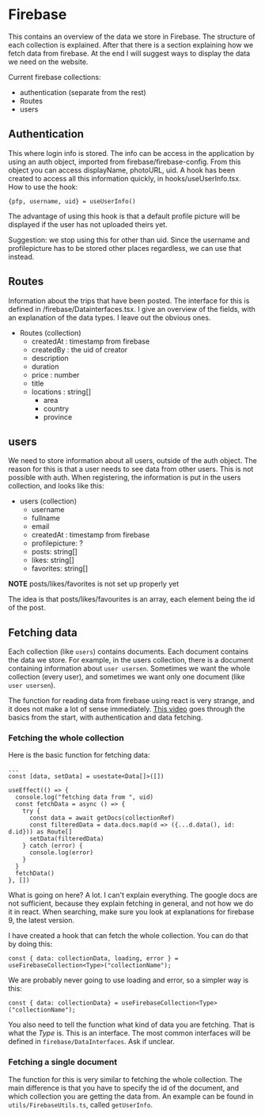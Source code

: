# Firebase

This contains an overview of the data we store in Firebase. The structure of each collection is explained. After that there is a section explaining how we fetch data from firebase. At the end I will suggest ways to display the data we need on the website.

Current firebase collections:

- authentication (separate from the rest)
- Routes
- users

## Authentication

This where login info is stored. The info can be access in the application by using an auth object, imported from firebase/firebase-config. From this object you can access displayName, photoURL, uid. A hook has been created to access all this information quickly, in hooks/useUserInfo.tsx. How to use the hook:

`{pfp, username, uid} = useUserInfo()`

The advantage of using this hook is that a default profile picture will be displayed if the user has not uploaded theirs yet. 

Suggestion: we stop using this for other than uid. Since the username and profilepicture has to be stored other places regardless, we can use that instead.

## Routes

Information about the trips that have been posted. The interface for this is defined in /firebase/Datainterfaces.tsx. I give an overview of the fields, with an explanation of the data types. I leave out the obvious ones.

- Routes (collection)
    * createdAt : timestamp from firebase
    * createdBy : the uid of creator
    * description
    * duration
    * price : number
    * title
    * locations : string[]
        - area
        - country
        - province

## users

We need to store information about all users, outside of the auth object. The reason for this is that a user needs to see data from other users. This is not possible with auth. When registering, the information is put in the users collection, and looks like this:

- users (collection)
    * username
    * fullname
    * email
    * createdAt : timestamp from firebase
    * profilepicture: ?
    * posts: string[]
    * likes: string[]
    * favorites: string[]

**NOTE** posts/likes/favorites is not set up properly yet

The idea is that posts/likes/favourites is an array, each element being the id of the post. 

## Fetching data

Each collection (like `users`) contains documents.
Each document contains the data we store. For example, in the users collection, there is a document containing information about `user usersen`. Sometimes we want the whole collection (every user), and sometimes we want only one document (like `user usersen`).

The function for reading data from firebase using react is very strange, and it does not make a lot of sense immediately. [This video](https://youtu.be/2hR-uWjBAgw) goes through the basics from the start, with authentication and data fetching. 

### Fetching the whole collection

Here is the basic function for fetching data:

    ...
    const [data, setData] = usestate<Data[]>([])

    useEffect(() => {
      console.log("fetching data from ", uid)
      const fetchData = async () => {
        try {
          const data = await getDocs(collectionRef)
          const filteredData = data.docs.map(d => ({...d.data(), id: d.id})) as Route[]
          setData(filteredData)
        } catch (error) {
          console.log(error)
        }
      }
      fetchData()
    }, [])
What is going on here? A lot. I can't explain everything. The google docs are not sufficient, because they explain fetching in general, and not how we do it in react. When searching, make sure you look at explanations for firebase 9, the latest version.

I have created a hook that can fetch the whole collection. You can do that by doing this:

    const { data: collectionData, loading, error } = useFirebaseCollection<Type>("collectionName");

We are probably never going to use loading and error, so a simpler way is this:

    const { data: collectionData} = useFirebaseCollection<Type>("collectionName");

You also need to tell the function what kind of data you are fetching. That is what the _Type_ is. This is an interface. The most common interfaces will be defined in `firebase/DataInterfaces`. Ask if unclear.

### Fetching a single document

The function for this is very similar to fetching the whole collection. The main difference is that you have to specify the id of the document, and which collection you are getting the data from. An example can be found in `utils/FirebaseUtils.ts`, called `getUserInfo`. 
